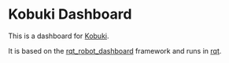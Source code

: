 Kobuki Dashboard
====================

This is a dashboard for [Kobuki](http://kobuki.yujinrobot.com/).

It is based on the [rqt_robot_dashboard](https://github.com/ros-visualization/rqt_robot_plugins) framework and runs in [rqt](https://github.com/ros-visualization/rqt).


